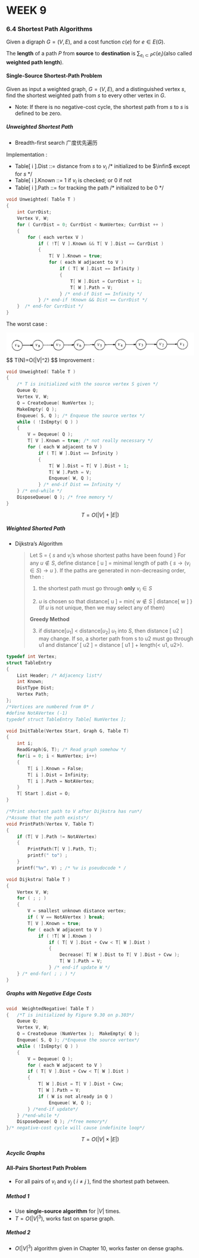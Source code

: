# WEEK 9

### 6.4 Shortest Path Algorithms

Given a digraph $G = ( V, E )$, and a cost function $c( e )$ for $e \in E( G )$. 

The **length** of a path $P$ from **source** to **destination** is $\sum_{e_i\subset P} c(e_i)$(also called **weighted path length**).

#### Single-Source Shortest-Path Problem

Given as input a weighted graph, $G = ( V, E )$, and a distinguished vertex $s$, find the shortest weighted path from $s$ to every other vertex in $G$.

- Note: If there is no negative-cost cycle, the shortest path from $s$ to $s$ is defined to be zero.

##### Unweighted Shortest Path

- Breadth-first search 广度优先遍历

Implementation : 

- Table[ i ].Dist ::= distance from $s$ to $v_i$  /* initialized to be $\infin$ except for $s$ */
- Table[ i ].Known ::= 1 if $v_i$ is checked; or 0 if not
- Table[ i ].Path ::= for tracking the path   /* initialized to be 0 */

```c
void Unweighted( Table T )
{   
    int CurrDist;
    Vertex V, W;
    for ( CurrDist = 0; CurrDist < NumVertex; CurrDist ++ ) 
    {
        for ( each vertex V )
			if ( !T[ V ].Known && T[ V ].Dist == CurrDist ) 
            {
	    		T[ V ].Known = true;
	    		for ( each W adjacent to V )
	        		if ( T[ W ].Dist == Infinity ) 
                    {
						T[ W ].Dist = CurrDist + 1;
						T[ W ].Path = V;
	        		} /* end-if Dist == Infinity */
			} /* end-if !Known && Dist == CurrDist */
    }  /* end-for CurrDist */
}
```

The worst case : 

<img src="picture/9-1.png" alt="9-1" style="zoom: 50%;" />
$$
T(N)=O(|V|^2)
$$
Improvement :

```c
void Unweighted( Table T )
{   
    /* T is initialized with the source vertex S given */
    Queue Q;
    Vertex V, W;
    Q = CreateQueue( NumVertex );
    MakeEmpty( Q );
    Enqueue( S, Q ); /* Enqueue the source vertex */
    while ( !IsEmpty( Q ) ) 
    {
        V = Dequeue( Q );
        T[ V ].Known = true; /* not really necessary */
        for ( each W adjacent to V )
			if ( T[ W ].Dist == Infinity ) 
            {
	    		T[ W ].Dist = T[ V ].Dist + 1;
	    		T[ W ].Path = V;
	    		Enqueue( W, Q );
			} /* end-if Dist == Infinity */
    } /* end-while */
    DisposeQueue( Q ); /* free memory */
}
```

$$
T=O(|V|+|E|)
$$

##### Weighted Shorted Path

- Dijkstra’s Algorithm

  >Let S = { $s$ and $v_i$’s whose shortest paths have been found }
  >For any $u\notin S$,  define  distance [ u ] = minimal length of path { $s\rightarrow(v_i\in S)\rightarrow u$ }.  If the paths are generated in non-decreasing order, then :
  >
  >1. the shortest path must go through **only** $v_i\in S$
  >
  >2. $u$ is chosen so that distance[ u ] = min{ $w \notin S$ | distance[ w ] }  (If $u$ is not unique, then we may select any of them)
  >
  >   **Greedy Method**
  >
  >3. if distance[$u_1$] < distance[$u_2$] $u_1$ into $S$, then distance [ u2 ] may change.  If so, a shorter path from s to u2 must go through u1 and distance’ [ u2 ] = distance [ u1 ] + length(< u1, u2>).

```c
typedef int Vertex;
struct TableEntry
{
	List Header; /* Adjacency list*/
	int Known;
	DistType Dist;
	Vertex Path;
};
/*Vertices are numbered from 0* /
#define NotAVertex (-1)
typedef struct TableEntry Table[ NumVertex ];
```

```c
void InitTable(Vertex Start, Graph G, Table T)
{ 
	int i;
	ReadGraph(G, T); /* Read graph somehow */
	for(i = 0; i < NumVertex; i++)
	{
		T[ i ].Known = False;
		T[ i ].Dist = Infinity;
		T[ i ].Path = NotAVertex;
	}
	T[ Start ].dist = O;
}
```

```c
/*Print shortest path to V after Dijkstra has run*/
/*Assume that the path exists*/
void PrintPath(Vertex V, Table T)
{
	if (T[ V ].Path != NotAVertex)
	{
		PrintPath(T[ V ].Path, T);
		printf(" to") ;
	}
	printf("%v", V) ; /* %v is pseudocode * /
```

```c
void Dijkstra( Table T )
{ 
    Vertex V, W;
    for ( ; ; ) 
    {
        V = smallest unknown distance vertex;
        if ( V == NotAVertex ) break; 
        T[ V ].Known = true;
        for ( each W adjacent to V )
			if ( !T[ W ].Known ) 
	    		if ( T[ V ].Dist + Cvw < T[ W ].Dist ) 
            	{
	    			Decrease( T[ W ].Dist to T[ V ].Dist + Cvw );
					T[ W ].Path = V;
	    		} /* end-if update W */
    } /* end-for( ; ; ) */
}
```





##### Graphs with Negative Edge Costs

```c
void  WeightedNegative( Table T )
{   /*T is initialized by Figure 9.30 on p.303*/
    Queue Q;
    Vertex V, W;
    Q = CreateQueue (NumVertex );  MakeEmpty( Q );
    Enqueue( S, Q ); /*Enqueue the source vertex*/
    while ( !IsEmpty( Q ) ) 
    {
        V = Dequeue( Q );
        for ( each W adjacent to V )
		if ( T[ V ].Dist + Cvw < T[ W ].Dist ) 
        {
	    	T[ W ].Dist = T[ V ].Dist + Cvw;
	    	T[ W ].Path = V;
	    	if ( W is not already in Q )
	        	Enqueue( W, Q );
		} /*end-if update*/
    } /*end-while */
    DisposeQueue( Q ); /*free memory*/
}/* negative-cost cycle will cause indefinite loop*/
```

$$
T=O(|V|\times|E|)
$$

##### Acyclic Graphs



#### All-Pairs Shortest Path Problem

- For all pairs of $v_i$ and $v_j$ ( $i\neq j$ ), find the shortest path between.

##### Method 1 

- Use **single-source algorithm** for $|V|$ times.
- $T=O(|V|^3)$, works fast on sparse graph.

##### Method 2

- $O(|V|^3)$ algorithm given in Chapter 10, works faster on dense graphs.